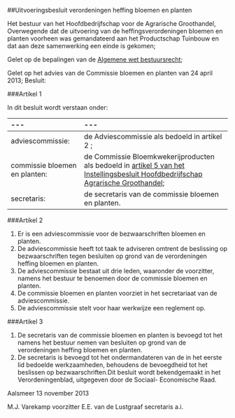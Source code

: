 <meta http-equiv='Content-Type' content='text/html; charset=utf-8' />

##Uitvoeringsbesluit verordeningen heffing bloemen en planten

Het bestuur van het Hoofdbedrijfschap voor de Agrarische Groothandel, 
Overwegende dat de uitvoering van de heffingsverordeningen bloemen en planten voorheen was gemandateerd aan het Productschap Tuinbouw en dat aan deze samenwerking een einde is gekomen;

Gelet op de bepalingen van de [Algemene wet bestuursrecht](../../../../../../../../wet/algemene/wet/bestuursrecht/BWBR0005537/README.md);

Gelet op het advies van de Commissie bloemen en planten van 24 april 2013;
Besluit:  

###Artikel 1 

In dit besluit wordt verstaan onder:

| --- | --- |
|:---|:---|
|adviescommissie: |de Adviescommissie als bedoeld in artikel 2 ; |
|commissie bloemen en planten: |de Commissie Bloemkwekerijproducten als bedoeld in [artikel 5 van het Instellingsbesluit Hoofdbedrijfschap Agrarische Groothandel](../../../../../../../../AMvB/instellingsbesluit/hoofdbedrijfschap/agrarische/groothandel/BWBR0013477/README.md); |
|secretaris: |de secretaris van de commissie bloemen en planten. |

###Artikel 2 

1. Er is een adviescommissie voor de bezwaarschriften bloemen en planten.
2. De adviescommissie heeft tot taak te adviseren omtrent de beslissing op bezwaarschriften tegen besluiten op grond van de verordeningen heffing bloemen en planten.
3. De adviescommissie bestaat uit drie leden, waaronder de voorzitter, namens het bestuur te benoemen door de commissie bloemen en planten.
4. De commissie bloemen en planten voorziet in het secretariaat van de adviescommissie.
5. De adviescommissie stelt voor haar werkwijze een reglement op.

###Artikel 3 

1. De secretaris van de commissie bloemen en planten is bevoegd tot het namens het bestuur nemen van besluiten op grond van de verordeningen heffing bloemen en planten.
2. De secretaris is bevoegd tot het ondermandateren van de in het eerste lid bedoelde werkzaamheden, behoudens de bevoegdheid tot het beslissen op bezwaarschriften.Dit besluit wordt bekendgemaakt in het Verordeningenblad, uitgegeven door de Sociaal- Economische Raad.

Aalsmeer 
13 november 2013 

M.J. Varekamp 
voorzitter 
E.E. van de Lustgraaf 
secretaris a.i.   
